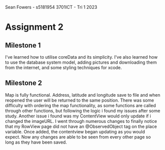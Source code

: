 Sean Fowers - s5181954
3701ICT - Tri 1 2023

#  Assignment 2
## Milestone 1
I've learned how to utilise coreData and its simplicity. I've also learned how to use the database system model, adding pictures and downloading them from the internet, and some styling techniques for xcode.

## Milestone 2
Map is fully functional. Address, latitude and longitude save to file and when reopened the user will be returned to the same position. There was some difficulty with ordering the map functionality, as some functions are called through other functions, but following the logic i found my issues after some study.
Another issue i found was my ContentView would only update if i changed the imageURL. I went through numerous changes to finally notice that my RowView page did not have an @ObservedObject tag on the place variable. Once added, the contentview began updating as you would expect. Now any changes are able to be seen from every other page so long as they have been saved.

